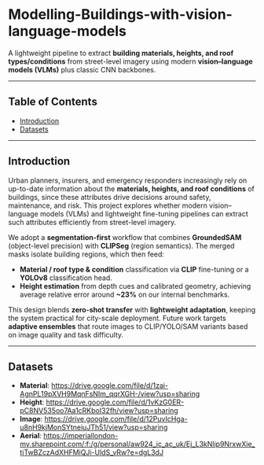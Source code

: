 # Modelling-Buildings-with-vision-language-models

A lightweight pipeline to extract **building materials, heights, and roof types/conditions** from street-level imagery using modern **vision–language models (VLMs)** plus classic CNN backbones.

---

## Table of Contents
- [Introduction](#introduction)
- [Datasets](#datasets)


---

## Introduction

Urban planners, insurers, and emergency responders increasingly rely on up-to-date information about the **materials, heights, and roof conditions** of buildings, since these attributes drive decisions around safety, maintenance, and risk. This project explores whether modern vision–language models (VLMs) and lightweight fine-tuning pipelines can extract such attributes efficiently from street-level imagery.

We adopt a **segmentation-first** workflow that combines **GroundedSAM** (object-level precision) with **CLIPSeg** (region semantics). The merged masks isolate building regions, which then feed:
- **Material / roof type & condition** classification via **CLIP** fine-tuning or a **YOLOv8** classification head.
- **Height estimation** from depth cues and calibrated geometry, achieving average relative error around **~23%** on our internal benchmarks.

This design blends **zero-shot transfer** with **lightweight adaptation**, keeping the system practical for city-scale deployment. Future work targets **adaptive ensembles** that route images to CLIP/YOLO/SAM variants based on image quality and task difficulty.

---

## Datasets

- **Material**: https://drive.google.com/file/d/1zai-AgnPL19pXVH9MqnFsNIm_qqrXGH-/view?usp=sharing  
- **Height**: https://drive.google.com/file/d/1vKzG0ER-pC8NV535oo7Aa1cRKboI32fh/view?usp=sharing
- **Image**: https://drive.google.com/file/d/12PuvIcHga-u8nH9kjMonSYtneiuJTh51/view?usp=sharing
- **Aerial**: https://imperiallondon-my.sharepoint.com/:f:/g/personal/aw924_ic_ac_uk/Ej_L3kNlip9NrxwXie_tjTwBZczAdXHFMiQJi-UldS_vRw?e=dgL3dJ




